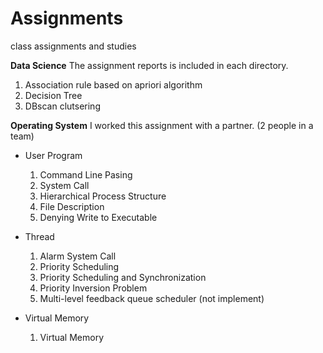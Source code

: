 # Assignments
class assignments and studies

**Data Science**
The assignment reports is included in each directory. 
1. Association rule based on apriori algorithm
2. Decision Tree
3. DBscan clutsering

**Operating System**
I worked this assignment with a partner. (2 people in a team)
- User Program
  1. Command Line Pasing
  2. System Call
  3. Hierarchical Process Structure
  4. File Description
  5. Denying Write to Executable
  
- Thread
  1. Alarm System Call
  2. Priority Scheduling
  3. Priority Scheduling and Synchronization
  4. Priority Inversion Problem
  5. Multi-level feedback queue scheduler (not implement)
  
- Virtual Memory
  1. Virtual Memory
